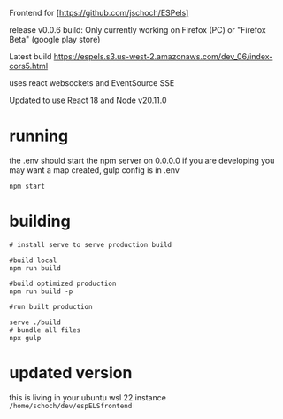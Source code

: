 Frontend for [https://github.com/jschoch/ESPels]

release v0.0.6 build: Only currently working on Firefox (PC) or "Firefox Beta" (google play store)

Latest build
https://espels.s3.us-west-2.amazonaws.com/dev_06/index-cors5.html

uses react websockets and EventSource SSE

Updated to use React 18 and Node v20.11.0

# running

the .env should start the npm server on 0.0.0.0
if you are developing you may want a map created, gulp config is in .env


```
npm start
```

# building

```
# install serve to serve production build

#build local
npm run build

#build optimized production
npm run build -p

#run built production

serve ./build 
# bundle all files
npx gulp
```

# updated version 

this is living in your ubuntu wsl 22 instance
`/home/schoch/dev/espELSfrontend`

